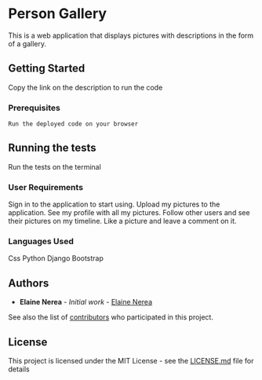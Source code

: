 # Person Gallery

This is a web application that displays pictures with descriptions in the form of a gallery.

## Getting Started

Copy the link on the description to run the code

### Prerequisites


```
Run the deployed code on your browser
```

## Running the tests

Run the tests on the terminal

### User Requirements

Sign in to the application to start using.
Upload my pictures to the application.
See my profile with all my pictures.
Follow other users and see their pictures on my timeline.
Like a picture and leave a comment on it.

### Languages Used

Css
Python 
Django
Bootstrap

## Authors

* **Elaine Nerea** - *Initial work* - [Elaine Nerea](https://github.com/missnerea)

See also the list of [contributors](https://github.com/your/project/contributors) who participated in this project.


## License

This project is licensed under the MIT License - see the [LICENSE.md](LICENSE.md) file for details

